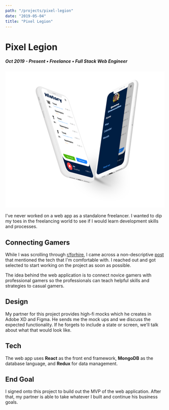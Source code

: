 ```yaml
---
path: "/projects/pixel-legion"
date: "2019-05-04"
title: "Pixel Legion"
---
```


# Pixel Legion

##### Oct 2019 - Present • Freelance • Full Stack Web Engineer

![](../images/timetracker.png)

I've never worked on a web app as a standalone freelancer. 
I wanted to dip my toes in the freelancing world to see 
if I would learn development skills and processes.

## Connecting Gamers
While I was scrolling through 
[r/forhire](https://reddit.com/r/forhire), I came across a non-descriptive
[post](https://www.reddit.com/r/forhire/comments/c0nuvx/hiring_midsenior_fullstack_developer_for_web/) 
that mentioned the tech that I'm comfortable with. I reached 
out and got selected to start working on the project as soon 
as possible.

The idea behind the web application is to connect novice gamers 
with professional gamers so the professionals can teach helpful 
skills and strategies to casual gamers.

## Design
My partner for this project provides high-fi mocks which he 
creates in Adobe XD and Figma. He sends me the mock ups and 
we discuss the expected functionality. If he forgets to include 
a state or screen, we'll talk about what that would look like.

## Tech
The web app uses **React** as the front end framework, **MongoDB** 
as the database language, and **Redux** for data management.

## End Goal
I signed onto this project to build out the MVP of the web 
application. After that, my partner is able to take whatever I 
built and continue his business goals.
